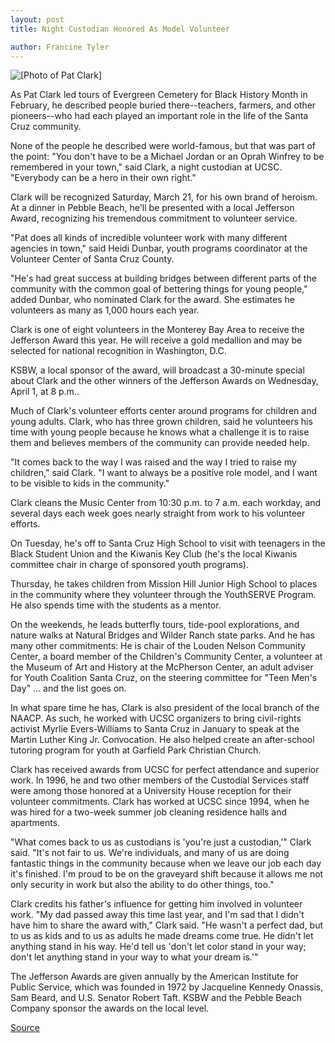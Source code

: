 ```yaml
---
layout: post
title: Night Custodian Honored As Model Volunteer

author: Francine Tyler
---
```


![\[Photo of Pat Clark\]][1]

As Pat Clark led tours of Evergreen Cemetery for Black History Month in February, he described people buried there--teachers, farmers, and other pioneers--who had each played an important role in the life of the Santa Cruz community.

None of the people he described were world-famous, but that was part of the point: "You don't have to be a Michael Jordan or an Oprah Winfrey to be remembered in your town," said Clark, a night custodian at UCSC. "Everybody can be a hero in their own right."

Clark will be recognized Saturday, March 21, for his own brand of heroism. At a dinner in Pebble Beach, he'll be presented with a local Jefferson Award, recognizing his tremendous commitment to volunteer service.

"Pat does all kinds of incredible volunteer work with many different agencies in town," said Heidi Dunbar, youth programs coordinator at the Volunteer Center of Santa Cruz County.

"He's had great success at building bridges between different parts of the community with the common goal of bettering things for young people," added Dunbar, who nominated Clark for the award. She estimates he volunteers as many as 1,000 hours each year.

Clark is one of eight volunteers in the Monterey Bay Area to receive the Jefferson Award this year. He will receive a gold medallion and may be selected for national recognition in Washington, D.C.

KSBW, a local sponsor of the award, will broadcast a 30-minute special about Clark and the other winners of the Jefferson Awards on Wednesday, April 1, at 8 p.m..

Much of Clark's volunteer efforts center around programs for children and young adults. Clark, who has three grown children, said he volunteers his time with young people because he knows what a challenge it is to raise them and believes members of the community can provide needed help.

"It comes back to the way I was raised and the way I tried to raise my children," said Clark. "I want to always be a positive role model, and I want to be visible to kids in the community."

Clark cleans the Music Center from 10:30 p.m. to 7 a.m. each workday, and several days each week goes nearly straight from work to his volunteer efforts.

On Tuesday, he's off to Santa Cruz High School to visit with teenagers in the Black Student Union and the Kiwanis Key Club (he's the local Kiwanis committee chair in charge of sponsored youth programs).

Thursday, he takes children from Mission Hill Junior High School to places in the community where they volunteer through the YouthSERVE Program. He also spends time with the students as a mentor.

On the weekends, he leads butterfly tours, tide-pool explorations, and nature walks at Natural Bridges and Wilder Ranch state parks. And he has many other commitments: He is chair of the Louden Nelson Community Center, a board member of the Children's Community Center, a volunteer at the Museum of Art and History at the McPherson Center, an adult adviser for Youth Coalition Santa Cruz, on the steering committee for "Teen Men's Day" ... and the list goes on.

In what spare time he has, Clark is also president of the local branch of the NAACP. As such, he worked with UCSC organizers to bring civil-rights activist Myrlie Evers-Williams to Santa Cruz in January to speak at the Martin Luther King Jr. Convocation. He also helped create an after-school tutoring program for youth at Garfield Park Christian Church.

Clark has received awards from UCSC for perfect attendance and superior work. In 1996, he and two other members of the Custodial Services staff were among those honored at a University House reception for their volunteer commitments. Clark has worked at UCSC since 1994, when he was hired for a two-week summer job cleaning residence halls and apartments.

"What comes back to us as custodians is 'you're just a custodian,'" Clark said. "It's not fair to us. We're individuals, and many of us are doing fantastic things in the community because when we leave our job each day it's finished. I'm proud to be on the graveyard shift because it allows me not only security in work but also the ability to do other things, too."

Clark credits his father's influence for getting him involved in volunteer work. "My dad passed away this time last year, and I'm sad that I didn't have him to share the award with," Clark said. "He wasn't a perfect dad, but to us as kids and to us as adults he made dreams come true. He didn't let anything stand in his way. He'd tell us 'don't let color stand in your way; don't let anything stand in your way to what your dream is.'"

The Jefferson Awards are given annually by the American Institute for Public Service, which was founded in 1972 by Jacqueline Kennedy Onassis, Sam Beard, and U.S. Senator Robert Taft. KSBW and the Pebble Beach Company sponsor the awards on the local level.

[1]: http://www1.ucsc.edu/oncampus/currents/97-98/art/clark_pat.98-03-16.gif

[Source](http://www1.ucsc.edu/oncampus/currents/97-98/03-16/volunteer.htm "Permalink to Pat Clark receives Jefferson Award: 03-09-98")
